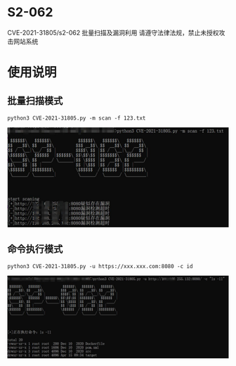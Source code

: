 # S2-062
CVE-2021-31805/s2-062 批量扫描及漏洞利用
请遵守法律法规，禁止未授权攻击网站系统

# 使用说明
## 批量扫描模式
```
python3 CVE-2021-31805.py -m scan -f 123.txt
```
![scan_mode](scan.jpg)

## 命令执行模式
```
python3 CVE-2021-31805.py -u https://xxx.xxx.com:8080 -c id
```
![rce_mode](rce.jpg)
